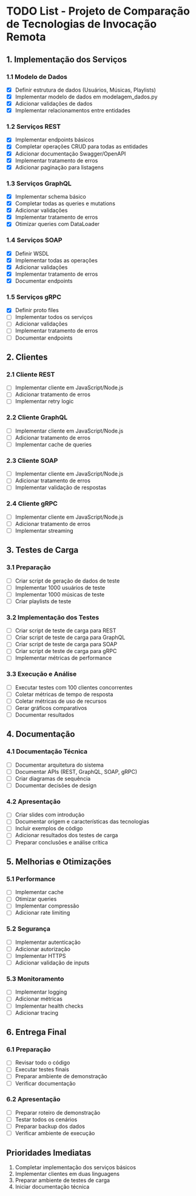 # TODO List - Projeto de Comparação de Tecnologias de Invocação Remota

## 1. Implementação dos Serviços

### 1.1 Modelo de Dados
- [x] Definir estrutura de dados (Usuários, Músicas, Playlists)
- [x] Implementar modelo de dados em modelagem_dados.py
- [x] Adicionar validações de dados
- [x] Implementar relacionamentos entre entidades

### 1.2 Serviços REST
- [x] Implementar endpoints básicos
- [x] Completar operações CRUD para todas as entidades
- [x] Adicionar documentação Swagger/OpenAPI
- [x] Implementar tratamento de erros
- [x] Adicionar paginação para listagens

### 1.3 Serviços GraphQL
- [x] Implementar schema básico
- [x] Completar todas as queries e mutations
- [x] Adicionar validações
- [x] Implementar tratamento de erros
- [x] Otimizar queries com DataLoader

### 1.4 Serviços SOAP
- [x] Definir WSDL
- [x] Implementar todas as operações
- [x] Adicionar validações
- [x] Implementar tratamento de erros
- [x] Documentar endpoints

### 1.5 Serviços gRPC
- [x] Definir proto files
- [ ] Implementar todos os serviços
- [ ] Adicionar validações
- [ ] Implementar tratamento de erros
- [ ] Documentar endpoints

## 2. Clientes

### 2.1 Cliente REST
- [ ] Implementar cliente em JavaScript/Node.js
- [ ] Adicionar tratamento de erros
- [ ] Implementar retry logic

### 2.2 Cliente GraphQL
- [ ] Implementar cliente em JavaScript/Node.js
- [ ] Adicionar tratamento de erros
- [ ] Implementar cache de queries

### 2.3 Cliente SOAP
- [ ] Implementar cliente em JavaScript/Node.js
- [ ] Adicionar tratamento de erros
- [ ] Implementar validação de respostas

### 2.4 Cliente gRPC
- [ ] Implementar cliente em JavaScript/Node.js
- [ ] Adicionar tratamento de erros
- [ ] Implementar streaming

## 3. Testes de Carga

### 3.1 Preparação
- [ ] Criar script de geração de dados de teste
- [ ] Implementar 1000 usuários de teste
- [ ] Implementar 1000 músicas de teste
- [ ] Criar playlists de teste

### 3.2 Implementação dos Testes
- [ ] Criar script de teste de carga para REST
- [ ] Criar script de teste de carga para GraphQL
- [ ] Criar script de teste de carga para SOAP
- [ ] Criar script de teste de carga para gRPC
- [ ] Implementar métricas de performance

### 3.3 Execução e Análise
- [ ] Executar testes com 100 clientes concorrentes
- [ ] Coletar métricas de tempo de resposta
- [ ] Coletar métricas de uso de recursos
- [ ] Gerar gráficos comparativos
- [ ] Documentar resultados

## 4. Documentação

### 4.1 Documentação Técnica
- [ ] Documentar arquitetura do sistema
- [ ] Documentar APIs (REST, GraphQL, SOAP, gRPC)
- [ ] Criar diagramas de sequência
- [ ] Documentar decisões de design

### 4.2 Apresentação
- [ ] Criar slides com introdução
- [ ] Documentar origem e características das tecnologias
- [ ] Incluir exemplos de código
- [ ] Adicionar resultados dos testes de carga
- [ ] Preparar conclusões e análise crítica

## 5. Melhorias e Otimizações

### 5.1 Performance
- [ ] Implementar cache
- [ ] Otimizar queries
- [ ] Implementar compressão
- [ ] Adicionar rate limiting

### 5.2 Segurança
- [ ] Implementar autenticação
- [ ] Adicionar autorização
- [ ] Implementar HTTPS
- [ ] Adicionar validação de inputs

### 5.3 Monitoramento
- [ ] Implementar logging
- [ ] Adicionar métricas
- [ ] Implementar health checks
- [ ] Adicionar tracing

## 6. Entrega Final

### 6.1 Preparação
- [ ] Revisar todo o código
- [ ] Executar testes finais
- [ ] Preparar ambiente de demonstração
- [ ] Verificar documentação

### 6.2 Apresentação
- [ ] Preparar roteiro de demonstração
- [ ] Testar todos os cenários
- [ ] Preparar backup dos dados
- [ ] Verificar ambiente de execução

## Prioridades Imediatas
1. Completar implementação dos serviços básicos
2. Implementar clientes em duas linguagens
3. Preparar ambiente de testes de carga
4. Iniciar documentação técnica 